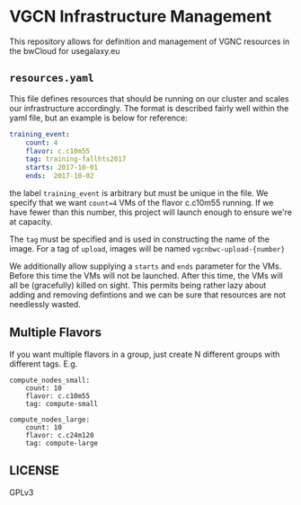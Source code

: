 # VGCN Infrastructure Management

This repository allows for definition and management of VGNC resources in the
bwCloud for usegalaxy.eu

## `resources.yaml`

This file defines resources that should be running on our cluster and scales
our infrastructure accordingly. The format is described fairly well within the
yaml file, but an example is below for reference:

```yaml
training_event:
    count: 4
    flavor: c.c10m55
    tag: training-fallhts2017
    starts: 2017-10-01
    ends:  2017-10-02
```

the label `training_event` is arbitrary but must be unique in the file. We
specify that we want `count=4` VMs of the flavor c.c10m55 running. If we have
fewer than this number, this project will launch enough to ensure we're at
capacity.

The `tag` must be specified and is used in constructing the name of the image.
For a tag of `upload`, images will be named `vgcnbwc-upload-{number}`

We additionally allow supplying a `starts` and `ends` parameter for the VMs.
Before this time the VMs will not be launched. After this time, the VMs will
all be (gracefully) killed on sight. This permits being rather lazy about
adding and removing defintions and we can be sure that resources are not
needlessly wasted.

## Multiple Flavors

If you want multiple flavors in a group, just create N different groups with different tags. E.g.

```
compute_nodes_small:
    count: 10
    flavor: c.c10m55
    tag: compute-small

compute_nodes_large:
    count: 10
    flavor: c.c24m120
    tag: compute-large
```

## LICENSE

GPLv3
